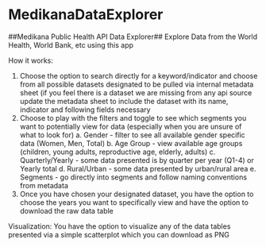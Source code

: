 # MedikanaDataExplorer
##Medikana Public Health API Data Explorer##
Explore Data from the World Health, World Bank, etc using this app

How it works:

1. Choose the option to search directly for a keyword/indicator and choose from all possible datasets designated to be pulled via internal metadata sheet (if you feel there is a dataset we are missing from any api source update the metadata sheet to include the dataset with its name, indicator and following fields necessary
2. Choose to play with the filters and toggle to see which segments you want to potentially view for data (especially when you are unsure of what to look for)
  a. Gender - filter to see all available gender specific data (Women, Men, Total)
  b. Age Group - view available age groups (children, young adults, reproductive age, elderly, adults)
  c. Quarterly/Yearly - some data presented is by quarter per year (Q1-4) or Yearly total
  d. Rural/Urban - some data presented by urban/rural area
  e. Segments - go directly into segments and follow naming conventions from metadata
3. Once you have chosen your designated dataset, you have the option to choose the years you want to specifically view and have the option to download the raw data table

Visualization:
You have the option to visualize any of the data tables presented via a simple scatterplot which you can download as PNG

